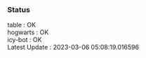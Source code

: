 ### Status


table : OK  
hogwarts : OK  
icy-bot : OK  
Latest Update : 2023-03-06 05:08:19.016596
